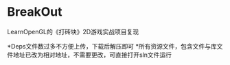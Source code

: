 # BreakOut
LearnOpenGL的《打砖块》2D游戏实战项目复现

*Deps文件数过多不方便上传，下载后解压即可
*所有资源文件，包含文件与库文件地址已改为相对地址，不需要更改，可直接打开sln文件运行

